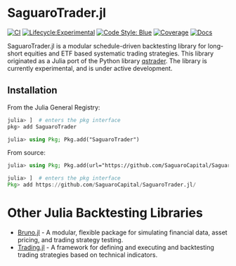 
# SaguaroTrader.jl

[![CI](https://github.com/SaguaroCapital/SaguaroTrader.jl/actions/workflows/CI.yml/badge.svg)](https://github.com/SaguaroCapital/SaguaroTrader.jl/actions/workflows/CI.yml)
[![Lifecycle:Experimental](https://img.shields.io/badge/Lifecycle-Experimental-339999)](https://github.com/bcgov/repomountie/blob/master/doc/lifecycle-badges.md)
[![Code Style: Blue](https://img.shields.io/badge/code%20style-blue-4495d1.svg)](https://github.com/invenia/BlueStyle)
[![Coverage](http://codecov.io/github/SaguaroCapital/SaguaroTrader.jl/coverage.svg?branch=main)](https://codecov.io/gh/SaguaroCapital/SaguaroTrader.jl)
[![Docs](https://img.shields.io/badge/docs-dev-blue.svg)](https://saguarocapital.github.io/SaguaroTrader.jl)

SaguaroTrader.jl is a modular schedule-driven backtesting library for long-short equities and ETF based systematic trading strategies. This library originated as a Julia port of the Python library [qstrader](https://github.com/mhallsmoore/qstrader). The library is currently experimental, and is under active development. 

## Installation

From the Julia General Registry:
```julia
julia> ]  # enters the pkg interface
pkg> add SaguaroTrader
```

```julia
julia> using Pkg; Pkg.add("SaguaroTrader")
```

From source:
```julia
julia> using Pkg; Pkg.add(url="https://github.com/SaguaroCapital/SaguaroTrader.jl/")
```

```julia
julia> ]  # enters the pkg interface
Pkg> add https://github.com/SaguaroCapital/SaguaroTrader.jl/
```

# Other Julia Backtesting Libraries

- [Bruno.jl](https://github.com/USU-Analytics-Solution-Center/Bruno.jl) - A modular, flexible package for simulating financial data, asset pricing, and trading strategy testing.
- [Trading.jl](https://github.com/louisponet/Trading.jl) - A framework for defining and executing and backtesting trading strategies based on technical indicators.
